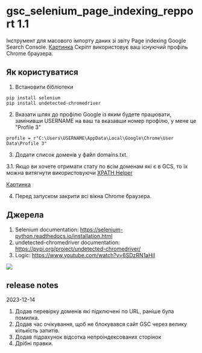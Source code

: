 # gsc_selenium_page_indexing_repport 1.1

Інструмент для масового імпорту даних зі звіту Page indexing Google Search Console. [Картинка](https://images.mony.com.ua/smuglyanka/170249053773_kiss_67kb.png)
Скріпт використовує ваш існуючий профіль Chrome браузера.

## Як користуватися

1. Встановити бібліотеки
```
pip install selenium
pip install undetected-chromedriver
```

2. Вказати шлях до профілю Google із яким будете працювати, замінивши USERNAME на ваш та вказавши номер профілю, у мене це "Profile 3"
```
profile = r"C:\Users\USERNAME\AppData\Local\Google\Chrome\User Data\Profile 3"
```

3. Додати список доменів у файл domains.txt. 

3.1. Якщо ви хочете отримати стату по всім доменам які є в GCS, то їх можна витягнути використовуючи [XPATH Helper](https://chromewebstore.google.com/detail/xpath-helper/hgimnogjllphhhkhlmebbmlgjoejdpjl)

[Картинка](https://images.mony.com.ua/smuglyanka/170249003419_kiss_213kb.png)

4. Перед запуском закрити всі вікна Chrome браузера.



## Джерела
1. Selenium documentation: https://selenium-python.readthedocs.io/installation.html
2. undetected-chromedriver documentation: https://pypi.org/project/undetected-chromedriver/
3. Logic: https://www.youtube.com/watch?v=6SDzRN1aHiI


![](https://usagif.com/wp-content/uploads/2021/4fh5wi/pepefrg-4.gif)


## release notes
2023-12-14
1. Додав перевірку доменів які підключені по URL, раніше була помилка.
2. Додав час очікування, щоб не блокувався сайт GSC через велику кількість запитів.
3. Додав підрахунок відсотка непроіндексованих сторінок
4. Дрібні правки.